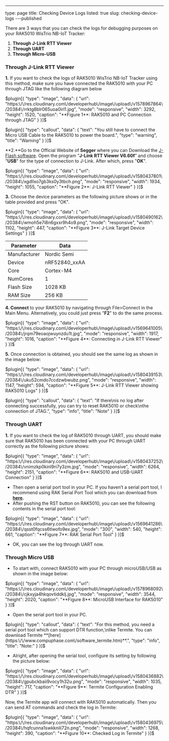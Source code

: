 ---
type: page
title: Checking Device Logs
listed: true
slug: checking-device-logs
---published

There are 3 ways that you can check the logs for debugging purposes on your RAK5010 WisTrio NB-IoT Tracker:

1. **Through J-Link RTT Viewer**
2. **Through UART**
3. **Through Micro-USB**

### Through J-Link RTT Viewer

**1.** If you want to check the logs of RAK5010 WisTrio NB-IoT Tracker using this method, make sure you have connected the RAK5010 with your PC through JTAG like the following diagram below

$plugin[{
    "type": "image",
    "data": {
        "url": "https:\/\/res.cloudinary.com\/developerhub\/image\/upload\/v1578967864\/20384\/rrktg8blr065uoa0irl1.jpg",
        "mode": "responsive",
        "width": 3292,
        "height": 1520,
        "caption": "**Figure 1**: RAK5010 and PC Connection through JTAG"
    }
}]$

$plugin[{
    "type": "callout",
    "data": {
        "text": "You still have to connect the Micro USB Cable to the RAK5010 to power the board.",
        "type": "warning",
        "title": "Warning"
    }
}]$

**2.**Go to the Official Website of **Segger** where you can Download the [J-Flash software](https://www.segger.com/products/debug-probes/j-link/tools/j-flash/about-j-flash/). Open the program “**J-Link RTT Viewer V6.60f**” and choose "**USB**" for the type of connection to J-Link. After which, press "**OK**".

$plugin[{
    "type": "image",
    "data": {
        "url": "https:\/\/res.cloudinary.com\/developerhub\/image\/upload\/v1580437801\/20384\/xgdllxo7gb3ks0y3tbch.png",
        "mode": "responsive",
        "width": 1934,
        "height": 1055,
        "caption": "**Figure 2**: J-Link RTT Viewer"
    }
}]$

**3.** Choose the device parameters as the following picture shows or in the table provided and press "OK".

$plugin[{
    "type": "image",
    "data": {
        "url": "https:\/\/res.cloudinary.com\/developerhub\/image\/upload\/v1580490162\/20384\/wmoh5e7i8n6gxxr9h4o9.png",
        "mode": "responsive",
        "width": 1102,
        "height": 447,
        "caption": "**Figure 3**: J-Link Target Device Settings"
    }
}]$

| **Parameter** | **Data** | 
| ---- | ---- | 
| Manufacturer | Nordic Semi | 
| Device | nRF52840_xxAA | 
| Core | Cortex-M4 | 
| NumCores | 1 | 
| Flash Size | 1028 KB | 
| RAM Size | 256 KB | 


**4. Connect** to your RAK5010 by navigating through File>Connect in the Main Menu. Alternatively, you could just press "**F2**" to do the same process.

$plugin[{
    "type": "image",
    "data": {
        "url": "https:\/\/res.cloudinary.com\/developerhub\/image\/upload\/v1569641005\/20384\/jrqm79eoaojwuynzdu1t.jpg",
        "mode": "responsive",
        "width": 1917,
        "height": 1016,
        "caption": "**Figure 4**: Connecting in J-Link RTT Viewer"
    }
}]$

**5.** Once connection is obtained, you should see the same log as shown in the image below:

$plugin[{
    "type": "image",
    "data": {
        "url": "https:\/\/res.cloudinary.com\/developerhub\/image\/upload\/v1580439153\/20384\/uku52cmdo7ccdzwbwubz.png",
        "mode": "responsive",
        "width": 1147,
        "height": 594,
        "caption": "**Figure 5**:  J-Link RTT Viewer showing RAK5010 Logs"
    }
}]$

$plugin[{
    "type": "callout",
    "data": {
        "text": "If there\nis no log after connecting successfully, you can try to reset RAK5010 or check\nthe connection of JTAG.",
        "type": "info",
        "title": "Note"
    }
}]$

### Through UART

**1.** If you want to check the log of RAK5010 through UART, you should make sure that RAK5010 has been connected with your PC through UART correctly as the following picture shows:

$plugin[{
    "type": "image",
    "data": {
        "url": "https:\/\/res.cloudinary.com\/developerhub\/image\/upload\/v1580437252\/20384\/vnimzkp0kinl9ri7y3zm.jpg",
        "mode": "responsive",
        "width": 6264,
        "height": 2151,
        "caption": "**Figure 6**: RAK5010 and USB-UART Connection"
    }
}]$

- Then open a serial port tool in your PC. If you haven’t a serial port tool, I recommend using RAK Serial Port Tool which you can download from **[here](https://downloads.rakwireless.com/en/LoRa/Tools/RAK_SERIAL_PORT_TOOL_V1.2.1.zip).**
- After pushing the RST button on RAK5010, you can see the following contents in the serial port tool:

$plugin[{
    "type": "image",
    "data": {
        "url": "https:\/\/res.cloudinary.com\/developerhub\/image\/upload\/v1569641286\/20384\/qsst0fqcss6tlwofo9ex.jpg",
        "mode": "300",
        "width": 540,
        "height": 661,
        "caption": "**Figure 7**: RAK Serial Port Tool"
    }
}]$

- OK, you can see the log through UART now.

### Through Micro USB

- To start with, connect RAK5010 with your PC through microUSB/USB as shown in the image below:

$plugin[{
    "type": "image",
    "data": {
        "url": "https:\/\/res.cloudinary.com\/developerhub\/image\/upload\/v1578968092\/20384\/cjkxyja4hkqovtiddklj.jpg",
        "mode": "responsive",
        "width": 3544,
        "height": 2020,
        "caption": "**Figure 8**: MicroUSB Interface for RAK5010"
    }
}]$

- Open the serial port tool in your PC.

$plugin[{
    "type": "callout",
    "data": {
        "text": "For this method, you need a serial port tool which can support DTR function,\nlike Termite. You can download Termite **[here](https:\/\/www.compuphase.com\/software_termite.htm)**.",
        "type": "info",
        "title": "Note:"
    }
}]$

- Alright, after opening the serial tool, configure its setting by following the picture below:

$plugin[{
    "type": "image",
    "data": {
        "url": "https:\/\/res.cloudinary.com\/developerhub\/image\/upload\/v1580436882\/20384\/gpubckbaii9vocy1h32u.png",
        "mode": "responsive",
        "width": 1035,
        "height": 717,
        "caption": "**Figure 9**: Termite Configuration Enabling DTR"
    }
}]$

Now, the Termite app will connect with RAK5010 automatically. Then
you can send AT commands and check the log in Termite:

$plugin[{
    "type": "image",
    "data": {
        "url": "https:\/\/res.cloudinary.com\/developerhub\/image\/upload\/v1580436975\/20384\/hqfcunna1swkknili72n.png",
        "mode": "responsive",
        "width": 1268,
        "height": 390,
        "caption": "**Figure 10**: Checked Log in Termite"
    }
}]$


